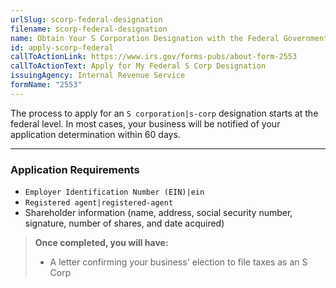 ```yaml
---
urlSlug: scorp-federal-designation
filename: scorp-federal-designation
name: Obtain Your S Corporation Designation with the Federal Government
id: apply-scorp-federal
callToActionLink: https://www.irs.gov/forms-pubs/about-form-2553
callToActionText: Apply for My Federal S Corp Designation
issuingAgency: Internal Revenue Service
formName: "2553"
---
```

The process to apply for an `S corporation|s-corp` designation starts at the federal level. In most cases, your business will be notified of your application determination within 60 days.

- - -

### Application Requirements

*  `Employer Identification Number (EIN)|ein` 
*  `Registered agent|registered-agent` 
* Shareholder information (name, address, social security number, signature, number of shares, and date acquired)

> **Once completed, you will have:**
>
> * A letter confirming your business' election to file taxes as an S Corp